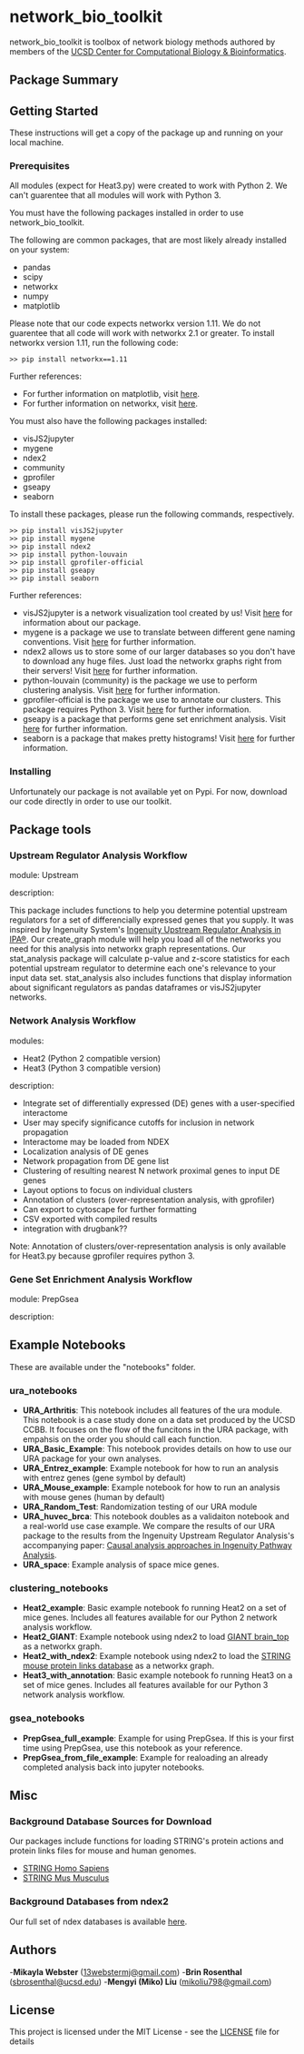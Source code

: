 # network_bio_toolkit

network_bio_toolkit is toolbox of network biology methods authored by members of the [UCSD Center for Computational Biology & Bioinformatics](http://compbio.ucsd.edu).

## Package Summary

## Getting Started

These instructions will get a copy of the package up and running on your local machine.

### Prerequisites

All modules (expect for Heat3.py) were created to work with Python 2. We can't guarentee that all modules will work with Python 3.

You must have the following packages installed in order to use network_bio_toolkit.

The following are common packages, that are most likely already installed on your system:

* pandas
* scipy
* networkx
* numpy
* matplotlib

Please note that our code expects networkx version 1.11. We do not guarentee that all code will work with networkx 2.1 or greater. To install networkx version 1.11, run the following code:

```
>> pip install networkx==1.11
```

Further references:
* For further information on matplotlib, visit [here](http://matplotlib.org/users/installing.html).
* For further information on networkx, visit [here](https://networkx.github.io/).

You must also have the following packages installed:

* visJS2jupyter
* mygene
* ndex2
* community
* gprofiler
* gseapy
* seaborn

To install these packages, please run the following commands, respectively.

```
>> pip install visJS2jupyter
>> pip install mygene
>> pip install ndex2
>> pip install python-louvain
>> pip install gprofiler-official
>> pip install gseapy
>> pip install seaborn
```

Further references:
* visJS2jupyter is a network visualization tool created by us! Visit [here](https://ucsd-ccbb.github.io/visJS2jupyter/) for information about our package.
* mygene is a package we use to translate between different gene naming conventions. Visit [here](http://mygene.info/) for further information.
* ndex2 allows us to store some of our larger databases so you don't have to download any huge files. Just load the networkx graphs right from their servers! Visit [here](http://ndexbio.org/#/) for further information.
* python-louvain (community) is the package we use to perform clustering analysis. Visit [here](https://github.com/taynaud/python-louvain) for further information.
* gprofiler-official is the package we use to annotate our clusters. This package requires Python 3. Visit [here](https://biit.cs.ut.ee/gprofiler/page.cgi?apis) for further information. 
* gseapy is a package that performs gene set enrichment analysis. Visit [here](http://gseapy.readthedocs.io/en/latest/introduction.html) for further information.
* seaborn is a package that makes pretty histograms!  Visit [here](https://seaborn.pydata.org/) for further information.


### Installing

Unfortunately our package is not available yet on Pypi. For now, download our code directly in order to use our toolkit.

## Package tools

### Upstream Regulator Analysis Workflow

module: Upstream

description:

This package includes functions to help you determine potential upstream regulators for a set of differencially expressed genes that you supply. It was inspired by Ingenuity System's [Ingenuity Upstream Regulator Analysis in IPA®](http://pages.ingenuity.com/rs/ingenuity/images/0812%20upstream_regulator_analysis_whitepaper.pdf). Our create_graph module will help you load all of the networks you need for this analysis into networkx graph representations. Our stat_analysis package will calculate p-value and z-score statistics for each potential upstream regulator to determine each one's relevance to your input data set. stat_analysis also includes functions that display information about significant regulators as pandas dataframes or visJS2jupyter networks.

### Network Analysis Workflow

modules: 
- Heat2 (Python 2 compatible version)
- Heat3 (Python 3 compatible version)

description:
- Integrate set of differentially expressed (DE) genes with a user-specified interactome
- User may specify significance cutoffs for inclusion in network propagation
- Interactome may be loaded from NDEX
- Localization analysis of DE genes
- Network propagation from DE gene list
- Clustering of resulting nearest N network proximal genes to input DE genes
- Layout options to focus on individual clusters
- Annotation of clusters (over-representation analysis, with gprofiler)
- Can export to cytoscape for further formatting
- CSV exported with compiled results
- integration with drugbank??

Note:
Annotation of clusters/over-representation analysis is only available for Heat3.py because gprofiler requires python 3. 

### Gene Set Enrichment Analysis Workflow

module: PrepGsea

description:

## Example Notebooks

These are available under the "notebooks" folder.

### ura_notebooks

- **URA_Arthritis**: This notebook includes all features of the ura module. This notebook is a case study done on a data set produced by the UCSD CCBB. It focuses on the flow of the funcitons in the URA package, with empahsis on the order you should call each function.
- **URA_Basic_Example**: This notebook provides details on how to use our URA package for your own analyses. 
- **URA_Entrez_example**: Example notebook for how to run an analysis with entrez genes (gene symbol by default)
- **URA_Mouse_example**: Example notebook for how to run an analysis with mouse genes (human by default)
- **URA_Random_Test**: Randomization testing of our URA module
- **URA_huvec_brca**: This notebook doubles as a validaiton notebook and a real-world use case example. We compare the results of our URA package to the results from the Ingenuity Upstream Regulator Analysis's accompanying paper: [Causal analysis approaches in Ingenuity Pathway Analysis](https://www.ncbi.nlm.nih.gov/pmc/articles/PMC3928520/).
- **URA_space**: Example analysis of space mice genes.  

### clustering_notebooks

- **Heat2_example**: Basic example notebook fo running Heat2 on a set of mice genes. Includes all features available for our Python 2 network analysis workflow.
- **Heat2_GIANT**: Example notebook using ndex2 to load [GIANT brain_top](http://giant.princeton.edu/download/) as a networkx graph.
- **Heat2_with_ndex2**: Example notebook using ndex2 to load the [STRING mouse protein links database](https://string-db.org/cgi/download.pl?sessionId=pFsHqnIzSfjX&species_text=Mus+musculus) as a networkx graph.
- **Heat3_with_annotation**: Basic example notebook fo running Heat3 on a set of mice genes. Includes all features available for our Python 3 network analysis workflow.

### gsea_notebooks

- **PrepGsea_full_example**: Example for using PrepGsea. If this is your first time using PrepGsea, use this notebook as your reference. 
- **PrepGsea_from_file_example**: Example for realoading an already completed analysis back into jupyter notebooks.


## Misc

### Background Database Sources for Download

Our packages include functions for loading STRING's protein actions and protein links files for mouse and human genomes.
- [STRING Homo Sapiens](https://string-db.org/cgi/download.pl?sessionId=JSIcPdRainGc&species_text=Homo+sapiens)
- [STRING Mus Musculus](https://string-db.org/cgi/download.pl?sessionId=pFsHqnIzSfjX&species_text=Mus+musculus)

### Background Databases from ndex2
Our full set of ndex databases is available [here](http://ndexbio.org/#/user/9f248194-480b-11e8-a935-0ac135e8bacf).

## Authors
-**Mikayla Webster** (13webstermj@gmail.com)
-**Brin Rosenthal** (sbrosenthal@ucsd.edu)
-**Mengyi (Miko) Liu** (mikoliu798@gmail.com)

## License
This project is licensed under the MIT License - see the [LICENSE](LICENSE) file for details
